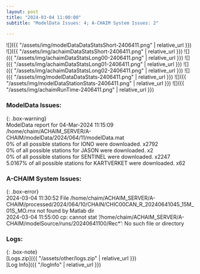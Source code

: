 ```yaml
---
layout: post
title: "2024-03-04 11:00:00"
subtitle: "ModelData Issues: 4; A-CHAIM System Issues: 2"

---
```


![]({{ "/assets/img/modelDataDataStatsShort-2406411.png" | relative_url }})
![]({{ "/assets/img/achaimDataStatsShort-2406411.png" | relative_url }})
![]({{ "/assets/img/achaimDataStatsLong00-2406411.png" | relative_url }})
![]({{ "/assets/img/achaimDataStatsLong01-2406411.png" | relative_url }})
![]({{ "/assets/img/achaimDataStatsLong02-2406411.png" | relative_url }})
![]({{ "/assets/img/modelDataDataStats-2406411.png" | relative_url }})
![]({{ "/assets/img/modelDataStationStats-2406411.png" | relative_url }})
![]({{ "/assets/img/achaimRunTime-2406411.png" | relative_url }})


### ModelData Issues:  
  
{: .box-warning}  
 ModelData report for 04-Mar-2024 11:15:09   
 /home/chaim/ACHAIM_SERVER/A-CHAIM/modelData/2024/064/11/modelData.mat   
 0% of all possible stations for IONO were downloaded. x2792   
 0% of all possible stations for JASON were downloaded. x2   
 0% of all possible stations for SENTINEL were downloaded. x2247   
 5.0167% of all possible stations for KARTVERKET were downloaded. x62   
  
### A-CHAIM System Issues:  
  
{: .box-error}  
2024-03-04 11:30:52 File /home/chaim/ACHAIM_SERVER/A-CHAIM/processed/2024/064/10/CHAIN/CHIC00CAN_R_20240641045_15M_01S_MO.rnx not found by Matlab dir  
2024-03-04 11:55:00 cp: cannot stat ‘/home/chaim/ACHAIM_SERVER/A-CHAIM/modelSource/runs/20240641100/Rec*’: No such file or directory  

### Logs:  
  
{: .box-note}  
[Logs.zip]({{ "/assets/other/logs.zip" | relative_url }})  
[Log Info]({{ "/logInfo" | relative_url }})  
